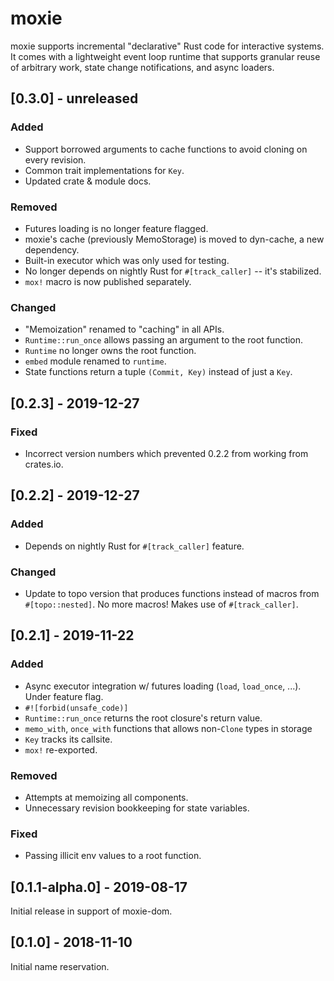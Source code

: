 # moxie

moxie supports incremental "declarative" Rust code for interactive systems.
It comes with a lightweight event loop runtime that supports granular
reuse of arbitrary work, state change notifications, and async loaders.

<!-- categories: Added, Removed, Changed, Deprecated, Fixed, Security -->

## [0.3.0] - unreleased

### Added

- Support borrowed arguments to cache functions to avoid cloning on every revision.
- Common trait implementations for `Key`.
- Updated crate & module docs.

### Removed

- Futures loading is no longer feature flagged.
- moxie's cache (previously MemoStorage) is moved to dyn-cache, a new dependency.
- Built-in executor which was only used for testing.
- No longer depends on nightly Rust for `#[track_caller]` -- it's stabilized.
- `mox!` macro is now published separately.

### Changed

- "Memoization" renamed to "caching" in all APIs.
- `Runtime::run_once` allows passing an argument to the root function.
- `Runtime` no longer owns the root function.
- `embed` module renamed to `runtime`.
- State functions return a tuple `(Commit, Key)` instead of just a `Key`.

## [0.2.3] - 2019-12-27

### Fixed

- Incorrect version numbers which prevented 0.2.2 from working from crates.io.

## [0.2.2] - 2019-12-27

### Added

- Depends on nightly Rust for `#[track_caller]` feature.

### Changed

- Update to topo version that produces functions instead of macros from `#[topo::nested]`. No more
  macros! Makes use of `#[track_caller]`.

## [0.2.1] - 2019-11-22

### Added

- Async executor integration w/ futures loading (`load`, `load_once`, ...). Under feature flag.
- `#![forbid(unsafe_code)]`
- `Runtime::run_once` returns the root closure's return value.
- `memo_with`, `once_with` functions that allows non-`Clone` types in storage
- `Key` tracks its callsite.
- `mox!` re-exported.

### Removed

- Attempts at memoizing all components.
- Unnecessary revision bookkeeping for state variables.

### Fixed

- Passing illicit env values to a root function.

## [0.1.1-alpha.0] - 2019-08-17

Initial release in support of moxie-dom.

## [0.1.0] - 2018-11-10

Initial name reservation.
